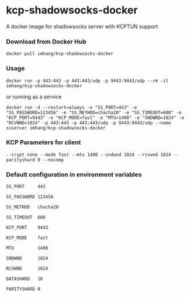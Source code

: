 # kcp-shadowsocks-docker

A docker image for shadowsocks server with KCPTUN support

### Download from Docker Hub 

    docker pull imhang/kcp-shadowsocks-docker

### Usage

    docker run -p 443:443 -p 443:443/udp -p 9443:9443/udp --rm -it imhang/kcp-shadowsocks-docker

or running as a service

    docker run -d --restart=always -e "SS_PORT=443" -e "SS_PASSWORD=123456" -e "SS_METHOD=chacha20" -e "SS_TIMEOUT=600" -e "KCP_PORT=9443" -e "KCP_MODE=fast" -e "MTU=1400" -e "SNDWND=1024" -e "RCVWND=1024" -p 443:443 -p 443:443/udp -p 9443:9443/udp --name ssserver imhang/kcp-shadowsocks-docker

### KCP Parameters for client

    --crypt none --mode fast --mtu 1400 --sndwnd 1024 --rcvwnd 1024 --parityshard 0 --nocomp

### Default configuration in environment variables

    SS_PORT     443

    SS_PASSWORD 123456

    SS_METHOD   chacha20

    SS_TIMEOUT  600

    KCP_PORT    9443

    KCP_MODE    fast

    MTU         1400

    SNDWND      1024

    RCVWND      1024

    DATASHARD   10

    PARITYSHARD 0
